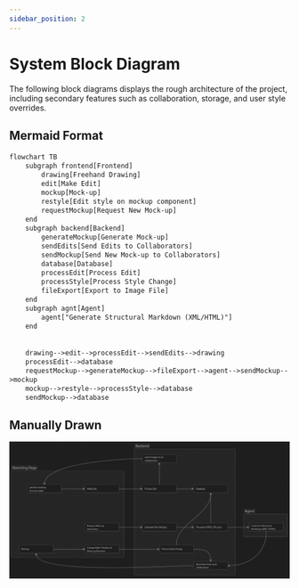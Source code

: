 ```yaml
---
sidebar_position: 2
---
```


# System Block Diagram

The following block diagrams displays the rough architecture of the project, including secondary features such as collaboration, storage, and user style overrides.

## Mermaid Format
```mermaid
flowchart TB
    subgraph frontend[Frontend]
        drawing[Freehand Drawing]
        edit[Make Edit]
        mockup[Mock-up]
        restyle[Edit style on mockup component]
        requestMockup[Request New Mock-up]
    end
    subgraph backend[Backend]
        generateMockup[Generate Mock-up]
        sendEdits[Send Edits to Collaborators]
        sendMockup[Send New Mock-up to Collaborators]
        database[Database]
        processEdit[Process Edit]
        processStyle[Process Style Change]
        fileExport[Export to Image File]
    end
    subgraph agnt[Agent]
        agent["Generate Structural Markdown (XML/HTML)"]
    end
    

    drawing-->edit-->processEdit-->sendEdits-->drawing
    processEdit-->database
    requestMockup-->generateMockup-->fileExport-->agent-->sendMockup-->mockup
    mockup-->restyle-->processStyle-->database
    sendMockup-->database
```

## Manually Drawn
![Manually drawn block diagram](/img/block_diagram.png)
